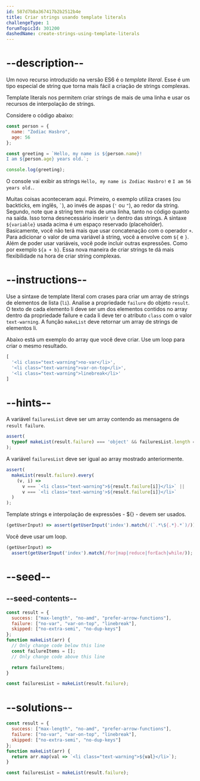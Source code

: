 ```yaml
---
id: 587d7b8a367417b2b2512b4e
title: Criar strings usando template literals
challengeType: 1
forumTopicId: 301200
dashedName: create-strings-using-template-literals
---
```


# --description--

Um novo recurso introduzido na versão ES6 é o <dfn>template literal</dfn>. Esse é um tipo especial de string que torna mais fácil a criação de strings complexas.

Template literals nos permitem criar strings de mais de uma linha e usar os recursos de interpolação de strings.

Considere o código abaixo:

```js
const person = {
  name: "Zodiac Hasbro",
  age: 56
};

const greeting = `Hello, my name is ${person.name}!
I am ${person.age} years old.`;

console.log(greeting);
```

O console vai exibir as strings `Hello, my name is Zodiac Hasbro!` e `I am 56 years old.`.

Muitas coisas aconteceram aqui. Primeiro, o exemplo utiliza crases (ou backticks, em inglês, `` ` ``), ao invés de aspas (`'` ou `"`), ao redor da string. Segundo, note que a string tem mais de uma linha, tanto no código quanto na saída. Isso torna desnecessário inserir `\n` dentro das strings. A sintaxe `${variable}` usada acima é um espaço reservado (placeholder). Basicamente, você não terá mais que usar concatenação com o operador `+`. Para adicionar o valor de uma variável à string, você a envolve com `${` e `}`. Além de poder usar variáveis, você pode incluir outras expressões. Como por exemplo `${a + b}`. Essa nova maneira de criar strings te dá mais flexibilidade na hora de criar string complexas.

# --instructions--

Use a sintaxe de template literal com crases para criar um array de strings de elementos de lista (`li`). Analise a propriedade `failure` do objeto `result`. O texto de cada elemento li deve ser um dos elementos contidos no array dentro da propriedade failure e cada li deve ter o atributo `class` com o valor `text-warning`. A função `makeList` deve retornar um array de strings de elementos li.

Abaixo está um exemplo do array que você deve criar. Use um loop para criar o mesmo resultado.

```js
[
  '<li class="text-warning">no-var</li>',
  '<li class="text-warning">var-on-top</li>',
  '<li class="text-warning">linebreak</li>'
]
```

# --hints--

A variável `failuresList` deve ser um array contendo as mensagens de `result failure`.

```js
assert(
  typeof makeList(result.failure) === 'object' && failuresList.length === 3
);
```

A variável `failuresList` deve ser igual ao array mostrado anteriormente.

```js
assert(
  makeList(result.failure).every(
    (v, i) =>
      v === `<li class="text-warning">${result.failure[i]}</li>` ||
      v === `<li class='text-warning'>${result.failure[i]}</li>`
  )
);
```

Template strings e interpolação de expressões - ${} - devem ser usados.

```js
(getUserInput) => assert(getUserInput('index').match(/(`.*\${.*}.*`)/));
```

Você deve usar um loop.

```js
(getUserInput) =>
  assert(getUserInput('index').match(/for|map|reduce|forEach|while/));
```

# --seed--

## --seed-contents--

```js
const result = {
  success: ["max-length", "no-amd", "prefer-arrow-functions"],
  failure: ["no-var", "var-on-top", "linebreak"],
  skipped: ["no-extra-semi", "no-dup-keys"]
};
function makeList(arr) {
  // Only change code below this line
  const failureItems = [];
  // Only change code above this line

  return failureItems;
}

const failuresList = makeList(result.failure);
```

# --solutions--

```js
const result = {
  success: ["max-length", "no-amd", "prefer-arrow-functions"],
  failure: ["no-var", "var-on-top", "linebreak"],
  skipped: ["no-extra-semi", "no-dup-keys"]
};
function makeList(arr) {
  return arr.map(val => `<li class="text-warning">${val}</li>`);
}

const failuresList = makeList(result.failure);
```

